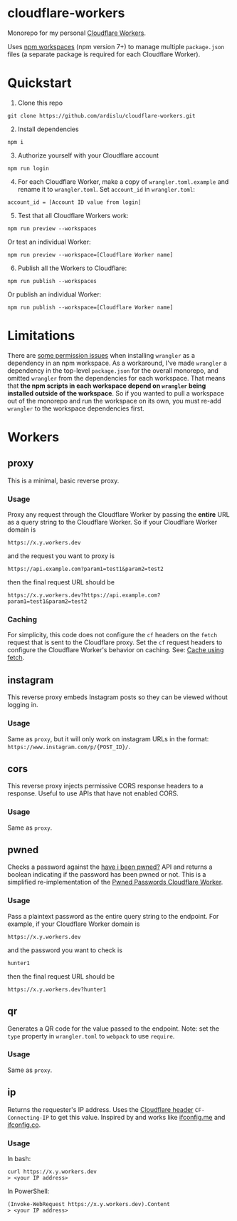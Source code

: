 # cloudflare-workers

Monorepo for my personal [Cloudflare Workers](https://workers.cloudflare.com/).

Uses [npm workspaces](https://docs.npmjs.com/cli/v7/using-npm/workspaces) (npm version 7+) to manage multiple `package.json` files (a separate package is required for each Cloudflare Worker). 

# Quickstart

1. Clone this repo
```
git clone https://github.com/ardislu/cloudflare-workers.git
```

2. Install dependencies
```
npm i
```

3. Authorize yourself with your Cloudflare account
```
npm run login
```

4. For each Cloudflare Worker, make a copy of `wrangler.toml.example` and rename it to `wrangler.toml`. Set `account_id` in `wrangler.toml`:
```
account_id = [Account ID value from login]
```

5. Test that all Cloudflare Workers work:
```
npm run preview --workspaces
```

Or test an individual Worker:
```
npm run preview --workspace=[Cloudflare Worker name]
```

6. Publish all the Workers to Cloudflare:
```
npm run publish --workspaces
```

Or publish an individual Worker:
```
npm run publish --workspace=[Cloudflare Worker name]
```

# Limitations

There are [some permission issues](https://github.com/cloudflare/wrangler/issues/240) when installing `wrangler` as a dependency in an npm workspace. As a workaround, I've made `wrangler` a dependency in the top-level `package.json` for the overall monorepo, and omitted `wrangler` from the dependencies for each workspace. That means that **the npm scripts in each workspace depend on `wrangler` being installed outside of the workspace**. So if you wanted to pull a workspace out of the monorepo and run the workspace on its own, you must re-add `wrangler` to the workspace dependencies first.

# Workers

## proxy

This is a minimal, basic reverse proxy.

### Usage

Proxy any request through the Cloudflare Worker by passing the **entire** URL as a query string to the Cloudflare Worker. So if your Cloudflare Worker domain is 
```
https://x.y.workers.dev
```
and the request you want to proxy is
```
https://api.example.com?param1=test1&param2=test2
```
then the final request URL should be
```
https://x.y.workers.dev?https://api.example.com?param1=test1&param2=test2
```

### Caching

For simplicity, this code does not configure the `cf` headers on the `fetch` request that is sent to the Cloudflare proxy. Set the `cf` request headers to configure the Cloudflare Worker's behavior on caching. See: [Cache using fetch](https://developers.cloudflare.com/workers/examples/cache-using-fetch). 

## instagram

This reverse proxy embeds Instagram posts so they can be viewed without logging in.

### Usage

Same as `proxy`, but it will only work on instagram URLs in the format: `https://www.instagram.com/p/{POST_ID}/`.

## cors

This reverse proxy injects permissive CORS response headers to a response. Useful to use APIs that have not enabled CORS.

### Usage

Same as `proxy`.

## pwned

Checks a password against the [have i been pwned?](https://haveibeenpwned.com/) API and returns a boolean indicating if the password has been pwned or not. This is a simplified re-implementation of the [Pwned Passwords Cloudflare Worker](https://github.com/HaveIBeenPwned/PwnedPasswordsCloudflareWorker).

### Usage

Pass a plaintext password as the entire query string to the endpoint. For example, if your Cloudflare Worker domain is 
```
https://x.y.workers.dev
```
and the password you want to check is
```
hunter1
```
then the final request URL should be
```
https://x.y.workers.dev?hunter1
```

## qr

Generates a QR code for the value passed to the endpoint. Note: set the `type` property in `wrangler.toml` to `webpack` to use `require`.

### Usage

Same as `proxy`.

## ip

Returns the requester's IP address. Uses the [Cloudflare header](https://developers.cloudflare.com/workers/runtime-apis/headers#cloudflare-headers) `CF-Connecting-IP` to get this value. Inspired by and works like [ifconfig.me](https://ifconfig.me) and [ifconfig.co](https://ifconfig.co).

### Usage

In bash:
```
curl https://x.y.workers.dev
> <your IP address>
```

In PowerShell:
```
(Invoke-WebRequest https://x.y.workers.dev).Content
> <your IP address>
```
